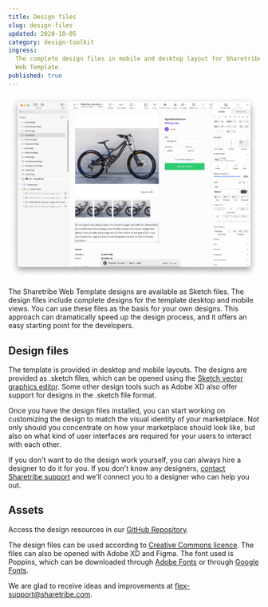```yaml
---
title: Design files
slug: design-files
updated: 2020-10-05
category: design-toolkit
ingress:
  The complete design files in mobile and desktop layout for Sharetribe
  Web Template.
published: true
---
```


![Template in Sketch](./template-sketch.png)

The Sharetribe Web Template designs are available as Sketch files. The
design files include complete designs for the template desktop and
mobile views. You can use these files as the basis for your own designs.
This approach can dramatically speed up the design process, and it
offers an easy starting point for the developers.

## Design files

The template is provided in desktop and mobile layouts. The designs are
provided as .sketch files, which can be opened using the
[Sketch vector graphics editor](https://www.sketch.com/). Some other
design tools such as Adobe XD also offer support for designs in the
.sketch file format.

Once you have the design files installed, you can start working on
customizing the design to match the visual identity of your marketplace.
Not only should you concentrate on how your marketplace should look
like, but also on what kind of user interfaces are required for your
users to interact with each other.

If you don't want to do the design work yourself, you can always hire a
designer to do it for you. If you don't know any designers,
[contact Sharetribe support](mailto:flex-support@sharetribe.com) and
we'll connect you to a designer who can help you out.

## Assets

Access the design resources in our
[GitHub Repository](https://github.com/sharetribe/design-resources).

The design files can be used according to
[Creative Commons licence](https://creativecommons.org/licenses/by/4.0/).
The files can also be opened with Adobe XD and Figma. The font used is
Poppins, which can be downloaded through
[Adobe Fonts](https://fonts.adobe.com/fonts/poppins) or through
[Google Fonts](https://fonts.google.com/specimen/Poppins).

We are glad to receive ideas and improvements at
[flex-support@sharetribe.com](mailto:flex-support@sharetribe.com).
